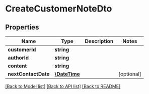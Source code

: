 # CreateCustomerNoteDto

## Properties
Name | Type | Description | Notes
------------ | ------------- | ------------- | -------------
**customerId** | **string** |  | 
**authorId** | **string** |  | 
**content** | **string** |  | 
**nextContactDate** | [**\DateTime**](\DateTime.md) |  | [optional] 

[[Back to Model list]](../../README.md#documentation-for-models) [[Back to API list]](../../README.md#documentation-for-api-endpoints) [[Back to README]](../../README.md)

